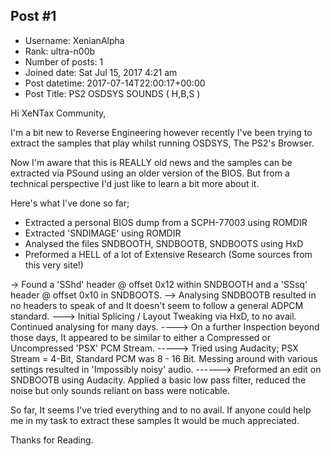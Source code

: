 ## Post #1
- Username: XenianAlpha
- Rank: ultra-n00b
- Number of posts: 1
- Joined date: Sat Jul 15, 2017 4:21 am
- Post datetime: 2017-07-14T22:00:17+00:00
- Post Title: PS2 OSDSYS SOUNDS ( H,B,S )

Hi XeNTax Community,

I'm a bit new to Reverse Engineering however recently I've been trying to extract the samples that play whilst running OSDSYS, The PS2's Browser.

Now I'm aware that this is REALLY old news and the samples can be extracted via PSound using an older version of the BIOS. But from a technical perspective I'd just like to learn a bit more about it.

Here's what I've done so far; 

* Extracted a personal BIOS dump from a SCPH-77003 using ROMDIR
* Extracted 'SNDIMAGE' using ROMDIR
* Analysed the files SNDBOOTH, SNDBOOTB, SNDBOOTS using HxD
* Preformed a HELL of a lot of Extensive Research (Some sources from this very site!)

-> Found a 'SShd' header @ offset 0x12 within SNDBOOTH and a 'SSsq' header @ offset 0x10 in SNDBOOTS.
--> Analysing SNDBOOTB resulted in no headers to speak of and It doesn't seem to follow a general ADPCM standard.
---> Initial Splicing / Layout Tweaking via HxD, to no avail. Continued analysing for many days.
----> On a further Inspection beyond those days, It appeared to be similar to either a Compressed or Uncompressed 'PSX' PCM Stream.
-----> Tried using Audacity; PSX Stream = 4-Bit, Standard PCM was 8 - 16 Bit. Messing around with various settings resulted in 'Impossibly noisy' audio.
------> Preformed an edit on SNDBOOTB using Audacity. Applied a basic low pass filter, reduced the noise but only sounds reliant on bass were noticable.

So far, It seems I've tried everything and to no avail. If anyone could help me in my task to extract these samples It would be much appreciated.

Thanks for Reading.
